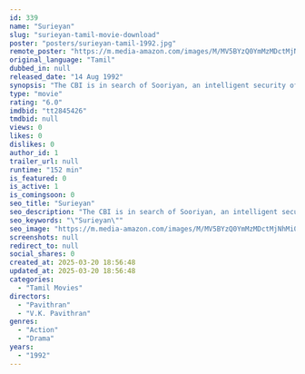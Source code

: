 ```yaml
---
id: 339
name: "Surieyan"
slug: "surieyan-tamil-movie-download"
poster: "posters/surieyan-tamil-1992.jpg"
remote_poster: "https://m.media-amazon.com/images/M/MV5BYzQ0YmMzMDctMjNhMi00Y2E0LTk1NDQtYjgzNWM5OTJhNGZhXkEyXkFqcGdeQXVyOTk3NTc2MzE@._V1_SX300.jpg"
original_language: "Tamil"
dubbed_in: null
released_date: "14 Aug 1992"
synopsis: "The CBI is in search of Sooriyan, an intelligent security officer of central ministry, who is accused of murdering a Central Minister. He takes shelter in a remote village. The rest of the movie is about how he proves his innocence."
type: "movie"
rating: "6.0"
imdbid: "tt2845426"
tmdbid: null
views: 0
likes: 0
dislikes: 0
author_id: 1
trailer_url: null
runtime: "152 min"
is_featured: 0
is_active: 1
is_comingsoon: 0
seo_title: "Surieyan"
seo_description: "The CBI is in search of Sooriyan, an intelligent security officer of central ministry, who is accused of murdering a Central Minister. He takes shelter in a remote village. The rest of the movie is about how he proves his innocence."
seo_keywords: "\"Surieyan\""
seo_image: "https://m.media-amazon.com/images/M/MV5BYzQ0YmMzMDctMjNhMi00Y2E0LTk1NDQtYjgzNWM5OTJhNGZhXkEyXkFqcGdeQXVyOTk3NTc2MzE@._V1_SX300.jpg"
screenshots: null
redirect_to: null
social_shares: 0
created_at: 2025-03-20 18:56:48
updated_at: 2025-03-20 18:56:48
categories:
  - "Tamil Movies"
directors:
  - "Pavithran"
  - "V.K. Pavithran"
genres:
  - "Action"
  - "Drama"
years:
  - "1992"
---
```

